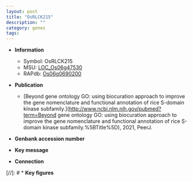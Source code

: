 ```yaml
---
layout: post
title: "OsRLCK215"
description: ""
category: genes
tags: 
---
```


* **Information**  
    + Symbol: OsRLCK215  
    + MSU: [LOC_Os06g47530](http://rice.uga.edu/cgi-bin/ORF_infopage.cgi?orf=LOC_Os06g47530)  
    + RAPdb: [Os06g0690200](https://rapdb.dna.affrc.go.jp/locus/?name=Os06g0690200)  

* **Publication**  
    + [Beyond gene ontology GO: using biocuration approach to improve the gene nomenclature and functional annotation of rice S-domain kinase subfamily.](http://www.ncbi.nlm.nih.gov/pubmed?term=Beyond gene ontology GO: using biocuration approach to improve the gene nomenclature and functional annotation of rice S-domain kinase subfamily.%5BTitle%5D), 2021, PeerJ.

* **Genbank accession number**  

* **Key message**  

* **Connection**  

[//]: # * **Key figures**  


